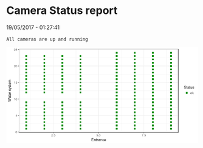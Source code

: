 Camera Status report
================
19/05/2017 - 01:27:41

    All cameras are up and running

![](camreport_files/figure-markdown_github/unnamed-chunk-2-1.png)
